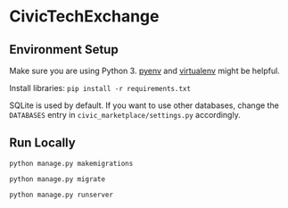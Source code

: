 # CivicTechExchange

## Environment Setup

Make sure you are using Python 3. [pyenv](https://github.com/pyenv/pyenv) and [virtualenv](https://virtualenv.pypa.io/en/stable/) might be helpful.

Install libraries: `pip install -r requirements.txt`

SQLite is used by default. If you want to use other databases, change the `DATABASES` entry in `civic_marketplace/settings.py` accordingly.

## Run Locally

`python manage.py makemigrations`

`python manage.py migrate`

`python manage.py runserver`
